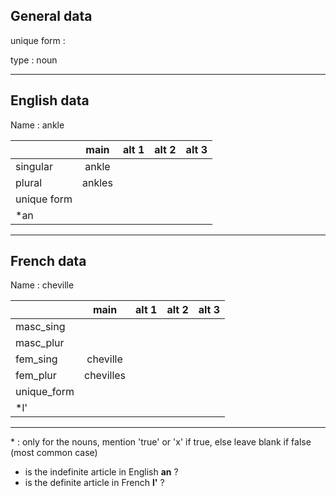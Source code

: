 ## General data

unique form :

type : noun

---

## English data

Name : ankle

|             |  main  | alt 1 | alt 2 | alt 3 |
| :---------- | :----: | :---: | :---: | ----- |
| singular    | ankle  |       |       |       |
| plural      | ankles |       |       |       |
| unique form |        |       |       |       |
| \*an        |        |       |       |       |

---

## French data

Name : cheville

|             |   main    | alt 1 | alt 2 | alt 3 |
| :---------- | :-------: | :---: | :---: | :---: |
| masc_sing   |           |       |       |       |
| masc_plur   |           |       |       |       |
| fem_sing    | cheville  |       |       |       |
| fem_plur    | chevilles |       |       |       |
| unique_form |           |       |       |       |
| \*l'        |           |       |       |       |

---

\* : only for the nouns, mention 'true' or 'x' if true, else leave blank if false (most common case)

- is the indefinite article in English **an** ?
- is the definite article in French **l'** ?
